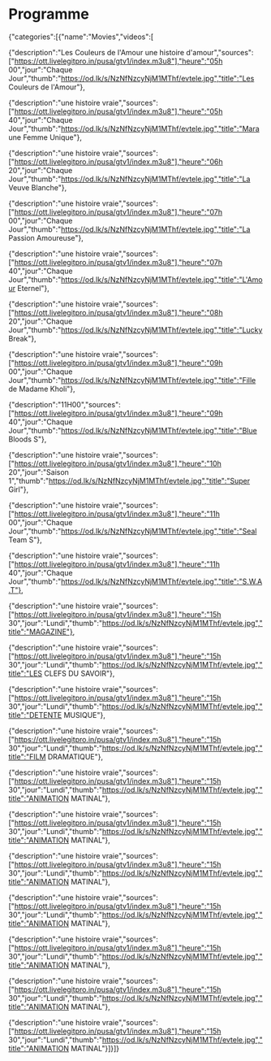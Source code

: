 # Programme
{"categories":[{"name":"Movies","videos":[

{"description":"Les Couleurs de l'Amour une histoire d'amour","sources":["https://ott.livelegitpro.in/pusa/gtv1/index.m3u8"],"heure":"05h 00","jour":"Chaque Jour","thumb":"https://od.lk/s/NzNfNzcyNjM1MThf/evtele.jpg","title":"Les Couleurs de l'Amour"},

{"description":"une histoire vraie","sources":["https://ott.livelegitpro.in/pusa/gtv1/index.m3u8"],"heure":"05h 40","jour":"Chaque Jour","thumb":"https://od.lk/s/NzNfNzcyNjM1MThf/evtele.jpg","title":"Mara une Femme Unique"},

{"description":"une histoire vraie","sources":["https://ott.livelegitpro.in/pusa/gtv1/index.m3u8"],"heure":"06h 20","jour":"Chaque Jour","thumb":"https://od.lk/s/NzNfNzcyNjM1MThf/evtele.jpg","title":"La Veuve Blanche"},

{"description":"une histoire vraie","sources":["https://ott.livelegitpro.in/pusa/gtv1/index.m3u8"],"heure":"07h 00","jour":"Chaque Jour","thumb":"https://od.lk/s/NzNfNzcyNjM1MThf/evtele.jpg","title":"La Passion Amoureuse"},

{"description":"une histoire vraie","sources":["https://ott.livelegitpro.in/pusa/gtv1/index.m3u8"],"heure":"07h 40","jour":"Chaque Jour","thumb":"https://od.lk/s/NzNfNzcyNjM1MThf/evtele.jpg","title":"L'Amour Eternel"},

{"description":"une histoire vraie","sources":["https://ott.livelegitpro.in/pusa/gtv1/index.m3u8"],"heure":"08h 20","jour":"Chaque Jour","thumb":"https://od.lk/s/NzNfNzcyNjM1MThf/evtele.jpg","title":"Lucky Break"},

{"description":"une histoire vraie","sources":["https://ott.livelegitpro.in/pusa/gtv1/index.m3u8"],"heure":"09h 00","jour":"Chaque Jour","thumb":"https://od.lk/s/NzNfNzcyNjM1MThf/evtele.jpg","title":"Fille de Madame Kholi"},

{"description":"11H00","sources":["https://ott.livelegitpro.in/pusa/gtv1/index.m3u8"],"heure":"09h 40","jour":"Chaque Jour","thumb":"https://od.lk/s/NzNfNzcyNjM1MThf/evtele.jpg","title":"Blue Bloods S"},

{"description":"une histoire vraie","sources":["https://ott.livelegitpro.in/pusa/gtv1/index.m3u8"],"heure":"10h 20","jour":"Saison 1","thumb":"https://od.lk/s/NzNfNzcyNjM1MThf/evtele.jpg","title":"Super Girl"},

{"description":"une histoire vraie","sources":["https://ott.livelegitpro.in/pusa/gtv1/index.m3u8"],"heure":"11h 00","jour":"Chaque Jour","thumb":"https://od.lk/s/NzNfNzcyNjM1MThf/evtele.jpg","title":"Seal Team S"},

{"description":"une histoire vraie","sources":["https://ott.livelegitpro.in/pusa/gtv1/index.m3u8"],"heure":"11h 40","jour":"Chaque Jour","thumb":"https://od.lk/s/NzNfNzcyNjM1MThf/evtele.jpg","title":"S.W.A.T"},

{"description":"une histoire vraie","sources":["https://ott.livelegitpro.in/pusa/gtv1/index.m3u8"],"heure":"15h 30","jour":"Lundi","thumb":"https://od.lk/s/NzNfNzcyNjM1MThf/evtele.jpg","title":"MAGAZINE"},

{"description":"une histoire vraie","sources":["https://ott.livelegitpro.in/pusa/gtv1/index.m3u8"],"heure":"15h 30","jour":"Lundi","thumb":"https://od.lk/s/NzNfNzcyNjM1MThf/evtele.jpg","title":"LES CLEFS DU SAVOIR"},

{"description":"une histoire vraie","sources":["https://ott.livelegitpro.in/pusa/gtv1/index.m3u8"],"heure":"15h 30","jour":"Lundi","thumb":"https://od.lk/s/NzNfNzcyNjM1MThf/evtele.jpg","title":"DETENTE MUSIQUE"},

{"description":"une histoire vraie","sources":["https://ott.livelegitpro.in/pusa/gtv1/index.m3u8"],"heure":"15h 30","jour":"Lundi","thumb":"https://od.lk/s/NzNfNzcyNjM1MThf/evtele.jpg","title":"FILM DRAMATIQUE"},

{"description":"une histoire vraie","sources":["https://ott.livelegitpro.in/pusa/gtv1/index.m3u8"],"heure":"15h 30","jour":"Lundi","thumb":"https://od.lk/s/NzNfNzcyNjM1MThf/evtele.jpg","title":"ANIMATION MATINAL"},

{"description":"une histoire vraie","sources":["https://ott.livelegitpro.in/pusa/gtv1/index.m3u8"],"heure":"15h 30","jour":"Lundi","thumb":"https://od.lk/s/NzNfNzcyNjM1MThf/evtele.jpg","title":"ANIMATION MATINAL"},

{"description":"une histoire vraie","sources":["https://ott.livelegitpro.in/pusa/gtv1/index.m3u8"],"heure":"15h 30","jour":"Lundi","thumb":"https://od.lk/s/NzNfNzcyNjM1MThf/evtele.jpg","title":"ANIMATION MATINAL"},

{"description":"une histoire vraie","sources":["https://ott.livelegitpro.in/pusa/gtv1/index.m3u8"],"heure":"15h 30","jour":"Lundi","thumb":"https://od.lk/s/NzNfNzcyNjM1MThf/evtele.jpg","title":"ANIMATION MATINAL"},

{"description":"une histoire vraie","sources":["https://ott.livelegitpro.in/pusa/gtv1/index.m3u8"],"heure":"15h 30","jour":"Lundi","thumb":"https://od.lk/s/NzNfNzcyNjM1MThf/evtele.jpg","title":"ANIMATION MATINAL"},

{"description":"une histoire vraie","sources":["https://ott.livelegitpro.in/pusa/gtv1/index.m3u8"],"heure":"15h 30","jour":"Lundi","thumb":"https://od.lk/s/NzNfNzcyNjM1MThf/evtele.jpg","title":"ANIMATION MATINAL"},

{"description":"une histoire vraie","sources":["https://ott.livelegitpro.in/pusa/gtv1/index.m3u8"],"heure":"15h 30","jour":"Lundi","thumb":"https://od.lk/s/NzNfNzcyNjM1MThf/evtele.jpg","title":"ANIMATION MATINAL"}]}]}
